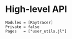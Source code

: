 # High-level API

```@autodocs
Modules = [Raytracer]
Private = false
Pages   = ["user_utils.jl"]
```

